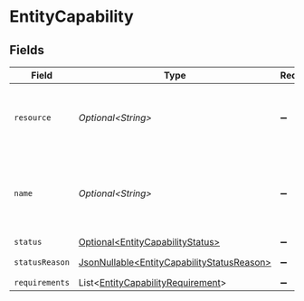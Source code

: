 # EntityCapability


## Fields

| Field                                                                                                  | Type                                                                                                   | Required                                                                                               | Description                                                                                            | Example                                                                                                |
| ------------------------------------------------------------------------------------------------------ | ------------------------------------------------------------------------------------------------------ | ------------------------------------------------------------------------------------------------------ | ------------------------------------------------------------------------------------------------------ | ------------------------------------------------------------------------------------------------------ |
| `resource`                                                                                             | *Optional\<String>*                                                                                    | :heavy_minus_sign:                                                                                     | Always the word `capability` for this resource type.                                                   | capability                                                                                             |
| `name`                                                                                                 | *Optional\<String>*                                                                                    | :heavy_minus_sign:                                                                                     | A unique name for this capability like `payments` / `settlements`.                                     | payments                                                                                               |
| `status`                                                                                               | [Optional\<EntityCapabilityStatus>](../../models/components/EntityCapabilityStatus.md)                 | :heavy_minus_sign:                                                                                     | N/A                                                                                                    | pending                                                                                                |
| `statusReason`                                                                                         | [JsonNullable\<EntityCapabilityStatusReason>](../../models/components/EntityCapabilityStatusReason.md) | :heavy_minus_sign:                                                                                     | N/A                                                                                                    | requirement-past-due                                                                                   |
| `requirements`                                                                                         | List\<[EntityCapabilityRequirement](../../models/components/EntityCapabilityRequirement.md)>           | :heavy_minus_sign:                                                                                     | N/A                                                                                                    |                                                                                                        |